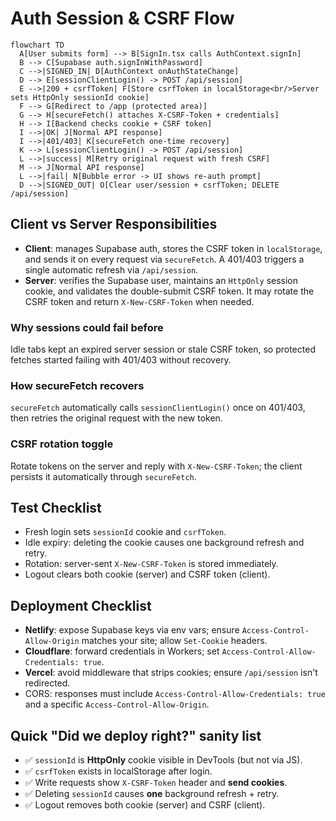 # Auth Session & CSRF Flow

```mermaid
flowchart TD
  A[User submits form] --> B[SignIn.tsx calls AuthContext.signIn]
  B --> C[Supabase auth.signInWithPassword]
  C -->|SIGNED_IN| D[AuthContext onAuthStateChange]
  D --> E[sessionClientLogin() -> POST /api/session]
  E -->|200 + csrfToken| F[Store csrfToken in localStorage<br/>Server sets HttpOnly sessionId cookie]
  F --> G[Redirect to /app (protected area)]
  G --> H[secureFetch() attaches X-CSRF-Token + credentials]
  H --> I[Backend checks cookie + CSRF token]
  I -->|OK| J[Normal API response]
  I -->|401/403| K[secureFetch one-time recovery]
  K --> L[sessionClientLogin() -> POST /api/session]
  L -->|success| M[Retry original request with fresh CSRF]
  M --> J[Normal API response]
  L -->|fail| N[Bubble error -> UI shows re-auth prompt]
  D -->|SIGNED_OUT| O[Clear user/session + csrfToken; DELETE /api/session]
```

## Client vs Server Responsibilities
- **Client**: manages Supabase auth, stores the CSRF token in `localStorage`, and sends it on every request via `secureFetch`. A 401/403 triggers a single automatic refresh via `/api/session`.
- **Server**: verifies the Supabase user, maintains an `HttpOnly` session cookie, and validates the double-submit CSRF token. It may rotate the CSRF token and return `X-New-CSRF-Token` when needed.

### Why sessions could fail before
Idle tabs kept an expired server session or stale CSRF token, so protected fetches started failing with 401/403 without recovery.

### How secureFetch recovers
`secureFetch` automatically calls `sessionClientLogin()` once on 401/403, then retries the original request with the new token.

### CSRF rotation toggle
Rotate tokens on the server and reply with `X-New-CSRF-Token`; the client persists it automatically through `secureFetch`.

## Test Checklist
- Fresh login sets `sessionId` cookie and `csrfToken`.
- Idle expiry: deleting the cookie causes one background refresh and retry.
- Rotation: server-sent `X-New-CSRF-Token` is stored immediately.
- Logout clears both cookie (server) and CSRF token (client).

## Deployment Checklist
- **Netlify**: expose Supabase keys via env vars; ensure `Access-Control-Allow-Origin` matches your site; allow `Set-Cookie` headers.
- **Cloudflare**: forward credentials in Workers; set `Access-Control-Allow-Credentials: true`.
- **Vercel**: avoid middleware that strips cookies; ensure `/api/session` isn't redirected.
- CORS: responses must include `Access-Control-Allow-Credentials: true` and a specific `Access-Control-Allow-Origin`.

## Quick "Did we deploy right?" sanity list
- ✅ `sessionId` is **HttpOnly** cookie visible in DevTools (but not via JS).
- ✅ `csrfToken` exists in localStorage after login.
- ✅ Write requests show `X-CSRF-Token` header and **send cookies**.
- ✅ Deleting `sessionId` causes **one** background refresh + retry.
- ✅ Logout removes both cookie (server) and CSRF (client).
